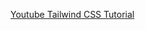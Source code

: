 [Youtube Tailwind CSS Tutorial](https://youtube.com/playlist?list=PL4cUxeGkcC9gpXORlEHjc5bgnIi5HEGhw&feature=shared)